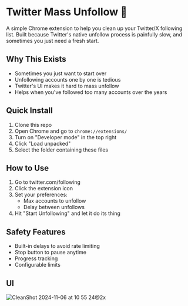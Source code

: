 # Twitter Mass Unfollow 👋

A simple Chrome extension to help you clean up your Twitter/X following list. Built because Twitter's native unfollow process is painfully slow, and sometimes you just need a fresh start.

## Why This Exists

- Sometimes you just want to start over
- Unfollowing accounts one by one is tedious
- Twitter's UI makes it hard to mass unfollow
- Helps when you've followed too many accounts over the years

## Quick Install

1. Clone this repo
2. Open Chrome and go to `chrome://extensions/`
3. Turn on "Developer mode" in the top right
4. Click "Load unpacked"
5. Select the folder containing these files

## How to Use

1. Go to twitter.com/following
2. Click the extension icon
3. Set your preferences:
   - Max accounts to unfollow
   - Delay between unfollows
4. Hit "Start Unfollowing" and let it do its thing

## Safety Features

- Built-in delays to avoid rate limiting
- Stop button to pause anytime
- Progress tracking
- Configurable limits


## UI
![CleanShot 2024-11-06 at 10 55 24@2x](https://github.com/user-attachments/assets/6c67df66-4b34-486e-9c4c-77d4726b59d0)
